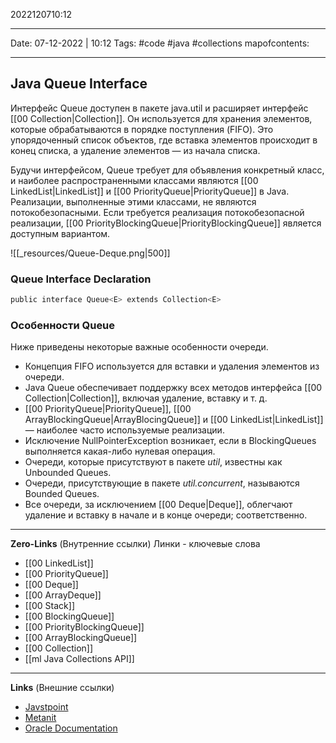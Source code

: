 2022120710:12
___
Date: 07-12-2022 | 10:12
Tags: #code #java #collections 
mapofcontents:
___
## Java Queue Interface
Интерфейс Queue доступен в пакете java.util и расширяет интерфейс [[00 Collection|Collection]]. Он используется для хранения элементов, которые обрабатываются в порядке поступления (FIFO). Это упорядоченный список объектов, где вставка элементов происходит в конец списка, а удаление элементов — из начала списка.

Будучи интерфейсом, Queue требует для объявления конкретный класс, и наиболее распространенными классами являются [[00 LinkedList|LinkedList]] и [[00 PriorityQueue|PriorityQueue]] в Java. Реализации, выполненные этими классами, не являются потокобезопасными. Если требуется реализация потокобезопасной реализации, [[00 PriorityBlockingQueue|PriorityBlockingQueue]] является доступным вариантом.

![[_resources/Queue-Deque.png|500]]

### Queue Interface Declaration
```java
public interface Queue<E> extends Collection<E>
```
### Особенности Queue
Ниже приведены некоторые важные особенности очереди.
- Концепция FIFO используется для вставки и удаления элементов из очереди. 
- Java Queue обеспечивает поддержку всех методов интерфейса [[00 Collection|Collection]], включая удаление, вставку и т. д. 
- [[00 PriorityQueue|PriorityQueue]], [[00 ArrayBlockingQueue|ArrayBlocingQueue]] и [[00 LinkedList|LinkedList]] — наиболее часто используемые реализации. 
- Исключение NullPointerException возникает, если в BlockingQueues выполняется какая-либо нулевая операция. 
- Oчереди, которые присутствуют в пакете _util_, известны как Unbounded Queues. 
- Очереди, присутствующие в пакете _util.concurrent_, называются Bounded Queues. 
- Все очереди, за исключением [[00 Deque|Deque]], облегчают удаление и вставку в начале и в конце очереди; соответственно. 

-----
**Zero-Links**  (Внутренние ссылки) Линки - ключевые слова

- [[00 LinkedList]]
- [[00 PriorityQueue]]
- [[00 Deque]]
- [[00 ArrayDeque]]
- [[00 Stack]]
- [[00 BlockingQueue]]
- [[00 PriorityBlockingQueue]]
- [[00 ArrayBlockingQueue]]
- [[00 Collection]]
- [[ml Java Collections API]]

------
**Links** (Внешние ссылки)
- [Javstpoint](https://www.javatpoint.com/java-priorityqueue)
- [Metanit](https://metanit.com/java/tutorial/5.7.php)
- [Oracle Documentation](https://docs.oracle.com/javase/7/docs/api/java/util/Queue.html)
